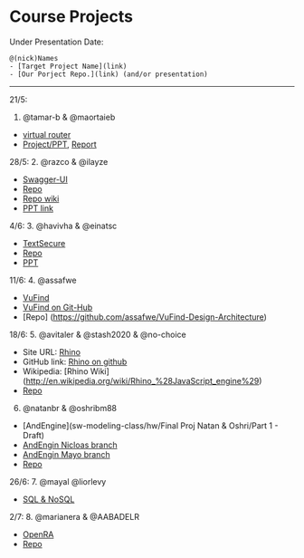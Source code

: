 # Course Projects

Under Presentation Date:

```
@(nick)Names
- [Target Project Name](link)
- [Our Porject Repo.](link) (and/or presentation)
```

---
21/5:
1. @tamar-b & @maortaieb 
 - [virtual router](http://virtualrouter.codeplex.com/) 
 - [Project/PPT](https://github.com/tamar-b/sw-modeling-class/tree/master/project), [Report](https://github.com/tamar-b/sw-modeling-class/blob/master/project/project%20report.docx) 

28/5:
2. @razco & @ilayze 
 - [Swagger-UI](https://github.com/swagger-api/swagger-ui) 
 - [Repo](https://github.com/ilayze/Swagger-ui-sw-modeling)
 - [Repo wiki](https://github.com/ilayze/Swagger-ui-sw-modeling/wiki)
 - [PPT link](https://github.com/ilayze/Swagger-ui-sw-modeling/blob/master/SwaggerUI_Presentation.pptx)

4/6:
3. @havivha & @einatsc 
 - [TextSecure](https://github.com/WhisperSystems/TextSecure) 
 - [Repo](https://github.com/havivha/sw-modeling-class/wiki/TextSecure-sw-modeling)
 - [PPT](https://github.com/havivha/sw-modeling-class/blob/master/project/Open_Whisper_Systems-TextSecure-v1.pptx) 
 
11/6:
4. @assafwe
 - [VuFind](http://vufind-org.github.io/vufind/) 
 - [VuFind on Git-Hub](https://github.com/vufind-org/vufind)
 - [Repo] (https://github.com/assafwe/VuFind-Design-Architecture)

18/6:
5. @avitaler & @stash2020 & @no-choice
 - Site URL: [Rhino](https://developer.mozilla.org/en-US/docs/Mozilla/Projects/Rhino)
 - GitHub link: [Rhino on github](https://github.com/mozilla/rhino)
 - Wikipedia: [Rhino Wiki] (http://en.wikipedia.org/wiki/Rhino_%28JavaScript_engine%29)
 - [Repo](https://github.com/avitaler/jce-sw-modeling-project/wiki/Project-Proposal)

6. @natanbr & @oshribm88 
 - [AndEngine](sw-modeling-class/hw/Final Proj Natan & Oshri/Part 1 - Draft)
 - [AndEngin Nicloas branch](https://github.com/nicolasgramlich?tab=repositories)
 - [AndEngin Mayo branch](https://github.com/realmayo)
 - [Repo](https://github.com/natanbr/sw-modeling-class/tree/master/hw/Final%20Proj%20Natan%20%26%20Oshri/AndEngine) 

26/6: 
7. @mayal @liorlevy
 - [SQL & NoSQL](https://github.com/liorlevy/SQL-NoSQL/wiki)

2/7: 
8. @marianera & @AABADELR
 - [OpenRA](https://github.com/OpenRA/OpenRA) 
 - [Repo](https://github.com/marianera/OpenRA-sw-modeling-class/wiki)

